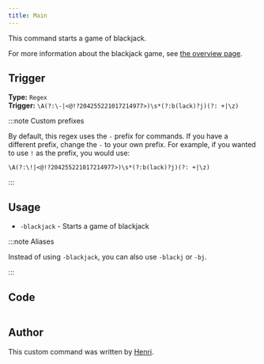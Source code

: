 ```yaml
---
title: Main
---
```


This command starts a game of blackjack.

For more information about the blackjack game, see [the overview page](overview).

## Trigger

**Type:** `Regex`<br />
**Trigger:** `\A(?:\-|<@!?204255221017214977>)\s*(?:b(lack)?j)(?: +|\z)`

:::note Custom prefixes

By default, this regex uses the `-` prefix for commands. If you have a different prefix, change the `-` to your own prefix.
For example, if you wanted to use `!` as the prefix, you would use:

`\A(?:\!|<@!?204255221017214977>)\s*(?:b(lack)?j)(?: +|\z)`

:::

## Usage

- `-blackjack` - Starts a game of blackjack

:::note Aliases

Instead of using `-blackjack`, you can also use `-blackj` or `-bj`.

:::

## Code

```gotmpl file=../../../../src/fun/blackjack/main.go.tmpl

```

## Author

This custom command was written by [Henri](https://github.com/H1nr1).
